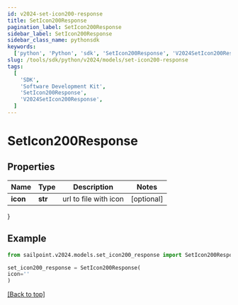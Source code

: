 ```yaml
---
id: v2024-set-icon200-response
title: SetIcon200Response
pagination_label: SetIcon200Response
sidebar_label: SetIcon200Response
sidebar_class_name: pythonsdk
keywords:
  ['python', 'Python', 'sdk', 'SetIcon200Response', 'V2024SetIcon200Response']
slug: /tools/sdk/python/v2024/models/set-icon200-response
tags:
  [
    'SDK',
    'Software Development Kit',
    'SetIcon200Response',
    'V2024SetIcon200Response',
  ]
---
```


# SetIcon200Response

## Properties

| Name     | Type    | Description           | Notes      |
| -------- | ------- | --------------------- | ---------- |
| **icon** | **str** | url to file with icon | [optional] |

}

## Example

```python
from sailpoint.v2024.models.set_icon200_response import SetIcon200Response

set_icon200_response = SetIcon200Response(
icon=''
)

```

[[Back to top]](#)
